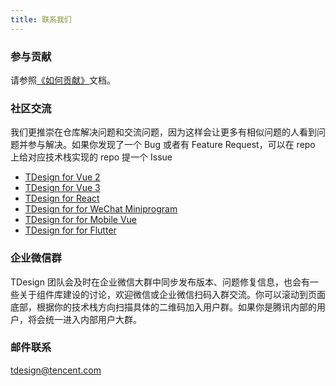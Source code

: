 ```yaml
---
title: 联系我们
---
```


### 参与贡献

请参照[《如何贡献》](/about/contributing)文档。

### 社区交流

我们更推崇在仓库解决问题和交流问题，因为这样会让更多有相似问题的人看到问题并参与解决。如果你发现了一个 Bug 或者有 Feature Request，可以在 repo 上给对应技术栈实现的 repo 提一个 Issue

- [TDesign for Vue 2](https://github.com/Tencent/tdesign-vue)
- [TDesign for Vue 3](https://github.com/Tencent/tdesign-vue-next)
- [TDesign for React](https://github.com/Tencent/tdesign-react)
- [TDesign for for WeChat Miniprogram](https://github.com/Tencent/tdesign-miniprogram)
- [TDesign for for Mobile Vue](https://github.com/Tencent/tdesign-mobile-vue)
- [TDesign for for Flutter](https://github.com/Tencent/tdesign-flutter)

### 企业微信群

TDesign 团队会及时在企业微信大群中同步发布版本、问题修复信息，也会有一些关于组件库建设的讨论，欢迎微信或企业微信扫码入群交流。你可以滚动到页面底部，根据你的技术栈方向扫描具体的二维码加入用户群。如果你是腾讯内部的用户，将会统一进入内部用户大群。

### 邮件联系

[tdesign@tencent.com](mailto:tdesign@tencent.com)
